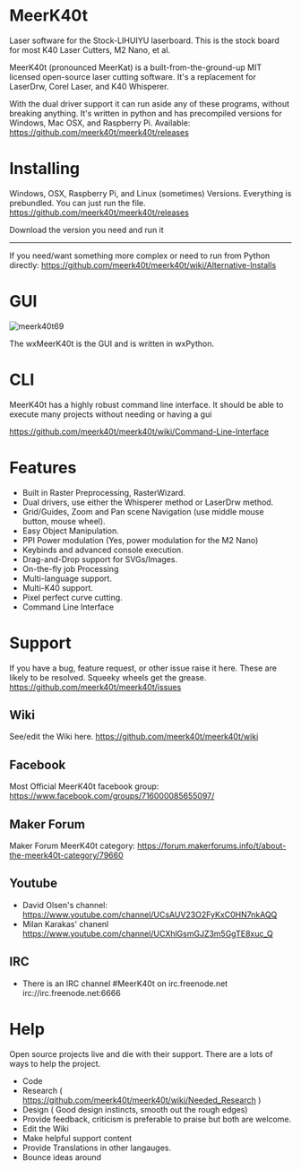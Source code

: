 # MeerK40t
Laser software for the Stock-LIHUIYU laserboard. This is the stock board for most K40 Laser Cutters, M2 Nano, et al.

MeerK40t (pronounced MeerKat) is a built-from-the-ground-up MIT licensed open-source laser cutting software. It's a replacement for LaserDrw, Corel Laser, and K40 Whisperer. 

With the dual driver support it can run aside any of these programs, without breaking anything. It's written in python and has precompiled versions for Windows, Mac OSX, and Raspberry Pi. Available: https://github.com/meerk40t/meerk40t/releases


# Installing

Windows, OSX, Raspberry Pi, and Linux (sometimes) Versions.
Everything is prebundled. You can just run the file.
https://github.com/meerk40t/meerk40t/releases

Download the version you need and run it

---

If you need/want something more complex or need to run from Python directly: https://github.com/meerk40t/meerk40t/wiki/Alternative-Installs

# GUI

![meerk40t69](https://user-images.githubusercontent.com/3302478/97104931-babe8e80-1674-11eb-841b-5c8f4674a629.png)

The wxMeerK40t is the GUI and is written in wxPython.

# CLI

MeerK40t has a highly robust command line interface. It should be able to execute many projects without needing or having a gui

https://github.com/meerk40t/meerk40t/wiki/Command-Line-Interface

# Features

* Built in Raster Preprocessing, RasterWizard.
* Dual drivers, use either the Whisperer method or LaserDrw method. 
* Grid/Guides, Zoom and Pan scene Navigation (use middle mouse button, mouse wheel).
* Easy Object Manipulation.
* PPI Power modulation (Yes, power modulation for the M2 Nano)
* Keybinds and advanced console execution.
* Drag-and-Drop support for SVGs/Images.
* On-the-fly job Processing
* Multi-language support.
* Multi-K40 support.
* Pixel perfect curve cutting.
* Command Line Interface


# Support

If you have a bug, feature request, or other issue raise it here. These are likely to be resolved. Squeeky wheels get the grease.
https://github.com/meerk40t/meerk40t/issues

## Wiki
See/edit the Wiki here.
https://github.com/meerk40t/meerk40t/wiki

## Facebook
Most Official MeerK40t facebook group: https://www.facebook.com/groups/716000085655097/

## Maker Forum
Maker Forum MeerK40t category: https://forum.makerforums.info/t/about-the-meerk40t-category/79660

## Youtube
* David Olsen's channel: https://www.youtube.com/channel/UCsAUV23O2FyKxC0HN7nkAQQ
* Milan Karakas' chanenl https://www.youtube.com/channel/UCXhlGsmGJZ3m5GgTE8xuc_Q

## IRC
* There is an IRC channel #MeerK40t on irc.freenode.net irc://irc.freenode.net:6666

# Help

Open source projects live and die with their support. There are a lots of ways to help the project.
* Code
* Research ( https://github.com/meerk40t/meerk40t/wiki/Needed_Research )
* Design ( Good design instincts, smooth out the rough edges)
* Provide feedback, criticism is preferable to praise but both are welcome.
* Edit the Wiki
* Make helpful support content
* Provide Translations in other langauges.
* Bounce ideas around
